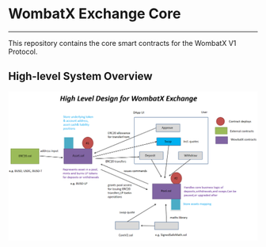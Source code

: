 # WombatX Exchange Core

---

This repository contains the core smart contracts for the WombatX V1
Protocol.

## High-level System Overview

!["Wombat High-level System Design"](/diagrams/high-level-design.png "High-level System Design")
